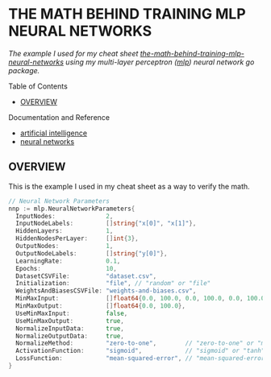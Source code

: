 # THE MATH BEHIND TRAINING MLP NEURAL NETWORKS

_The example I used for my cheat sheet
[the-math-behind-training-mlp-neural-networks](https://github.com/JeffDeCola/my-cheat-sheets/blob/master/software/development/software-architectures/artificial-intelligence/artificial-intelligence-cheat-sheet/the-math-behind-training-mlp-neural-networks.md)
using my multi-layer perceptron
([mlp](https://github.com/JeffDeCola/my-go-packages/tree/master/neural-networks/mlp))
neural network go package._

Table of Contents

* [OVERVIEW](https://github.com/JeffDeCola/my-neural-networks/tree/main/perceptron-simple-example#overview)

Documentation and Reference

* [artificial intelligence](https://github.com/JeffDeCola/my-cheat-sheets/tree/master/software/development/software-architectures/artificial-intelligence/artificial-intelligence-cheat-sheet)
* [neural networks](https://github.com/JeffDeCola/my-cheat-sheets/tree/master/software/development/software-architectures/artificial-intelligence/artificial-intelligence-cheat-sheet/neural-networks-cheat-sheet.md)

## OVERVIEW

This is the example I used in my cheat sheet as a way to verify
the math.

```go
// Neural Network Parameters
nnp := mlp.NeuralNetworkParameters{
  InputNodes:              2,
  InputNodeLabels:         []string{"x[0]", "x[1]"},
  HiddenLayers:            1,
  HiddenNodesPerLayer:     []int{3},
  OutputNodes:             1,
  OutputNodeLabels:        []string{"y[0]"},
  LearningRate:            0.1,
  Epochs:                  10,
  DatasetCSVFile:          "dataset.csv",
  Initialization:          "file", // "random" or "file"
  WeightsAndBiasesCSVFile: "weights-and-biases.csv",
  MinMaxInput:             []float64{0.0, 100.0, 0.0, 100.0, 0.0, 100.0},
  MinMaxOutput:            []float64{0.0, 100.0},
  UseMinMaxInput:          false,
  UseMinMaxOutput:         true,
  NormalizeInputData:      true,
  NormalizeOutputData:     true,
  NormalizeMethod:         "zero-to-one",        // "zero-to-one" or "minus-one-to-one"
  ActivationFunction:      "sigmoid",            // "sigmoid" or "tanh"
  LossFunction:            "mean-squared-error", // "mean-squared-error" or "cross-entropy"
}
```